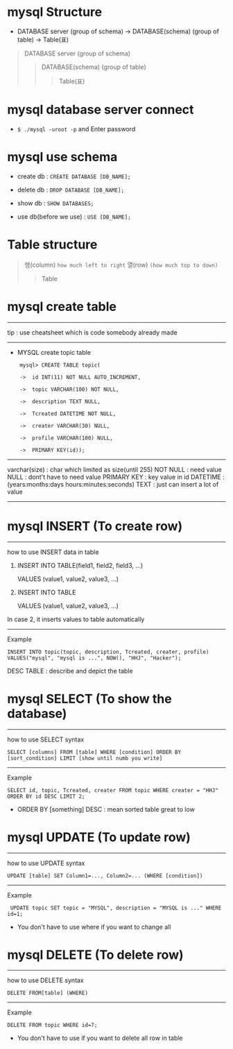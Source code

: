 # mysql Structure

- DATABASE server (group of schema) -> DATABASE(schema) (group of table) -> Table(표)

> DATABASE server (group of schema)
> > DATABASE(schema) (group of table)
> > > Table(표)

# mysql database server connect

- `$ ./mysql -uroot -p` and Enter password

# mysql use schema

- create db : `CREATE DATABASE [DB_NAME];`

- delete db : `DROP DATABASE [DB_NAME];`

- show db : `SHOW DATABASES;`

- use db(before we use) : `USE [DB_NAME];`

# Table structure

> 행(column) `how much left to right`
> 열(row) `(how much top to down)`
> > Table

# mysql create table 

---

tip : use cheatsheet which is code somebody already made

---

 - MYSQL create topic table


```
    mysql> CREATE TABLE topic(

    ->  id INT(11) NOT NULL AUTO_INCREMENT,

    ->  topic VARCHAR(100) NOT NULL,

    ->  description TEXT NULL,

    ->  Tcreated DATETIME NOT NULL,

    ->  creater VARCHAR(30) NULL,

    ->  profile VARCHAR(100) NULL,

    ->  PRIMARY KEY(id));
```

---

varchar(size) : char which limited as size(until 255)
NOT NULL : need value
NULL : dont't have to need value
PRIMARY KEY : key value in id
DATETIME : (years:months:days hours:minutes:seconds)
TEXT : just can insert a lot of value

---

# mysql INSERT (To create row)

---

how to use INSERT data in table


1. INSERT INTO TABLE(field1, field2, field3, ...)

   VALUES (value1, value2, value3, ...)



2. INSERT INTO TABLE

   VALUES (value1, value2, value3, ...)


In case 2, it inserts values to table automatically

---

Example

`INSERT INTO topic(topic, description, Tcreated, creater, profile) VALUES("mysql", "mysql is ...", NOW(), "HHJ", "Hacker");`


DESC TABLE : describe and depict the table

# mysql SELECT (To show the database)

---

how to use SELECT syntax

`SELECT [columns] FROM [table] WHERE [condition] ORDER BY [sort_condition] LIMIT [show until numb you write]`


---

Example

`SELECT id, topic, Tcreated, creater FROM topic WHERE creater = "HHJ" ORDER BY id DESC LIMIT 2;`

- ORDER BY [something] DESC :  mean sorted table great to low


# mysql UPDATE (To update row)

---

how to use UPDATE syntax

`UPDATE [table] SET Column1=..., Column2=... (WHERE [condition])`


---

Example

` UPDATE topic SET topic = "MYSQL", description = "MYSQL is ..." WHERE id=1;`

- You don't have to use where if you want to change all


# mysql DELETE (To delete row)

---

how to use DELETE syntax


`DELETE FROM[table] (WHERE)`


---

Example

`DELETE FROM topic WHERE id=7;`

- You don't have to use if you want to delete all row in table


